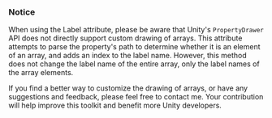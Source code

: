 ### Notice

When using the Label attribute, please be aware that Unity's `PropertyDrawer` API does not directly support custom drawing of arrays. This attribute attempts to parse the property's path to determine whether it is an element of an array, and adds an index to the label name. However, this method does not change the label name of the entire array, only the label names of the array elements.

If you find a better way to customize the drawing of arrays, or have any suggestions and feedback, please feel free to contact me. Your contribution will help improve this toolkit and benefit more Unity developers.